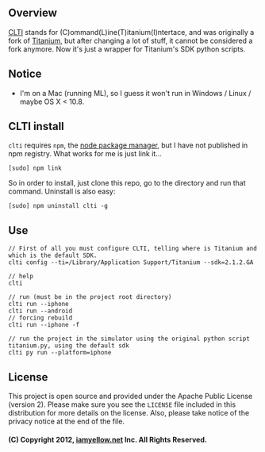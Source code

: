## Overview

[CLTI](https://github.com/iamyellow/clti) stands for (C)ommand(L)ine(T)itanium(I)ntertace, and was originally a fork of [Titanium](https://github.com/appcelerator/titanium), but after changing a lot of stuff, it cannot be considered a fork anymore. Now it's just a wrapper for Titanium's SDK python scripts.

## Notice

- I'm on a Mac (running ML), so I guess it won't run in Windows / Linux / maybe OS X < 10.8.

## CLTI install

`clti` requires `npm`, the [node package manager](http://npmjs.org), but I have not published in npm registry. What works for me is just link it...

	[sudo] npm link

So in order to install, just clone this repo, go to the directory and run that command. Uninstall is also easy:

	[sudo] npm uninstall clti -g

## Use

	// First of all you must configure CLTI, telling where is Titanium and which is the default SDK.
	clti config --ti=/Library/Application Support/Titanium --sdk=2.1.2.GA

	// help
	clti 

	// run (must be in the project root directory)
	clti run --iphone
	clti run --android
	// forcing rebuild
	clti run --iphone -f

	// run the project in the simulator using the original python script titanium.py, using the default sdk
	clti py run --platform=iphone

## License

This project is open source and provided under the Apache Public License (version 2). Please make sure you see the `LICENSE` file
included in this distribution for more details on the license.  Also, please take notice of the privacy notice at the end of the file.

#### (C) Copyright 2012, [iamyellow.net](http://iamyellow.net) Inc. All Rights Reserved.